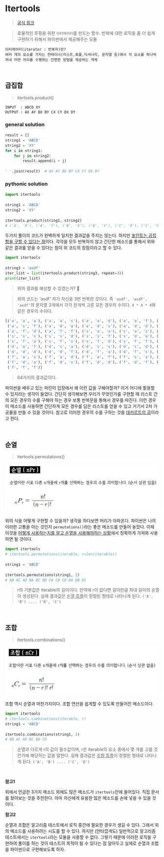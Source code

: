 # Itertools

> [공식 링크](https://python.flowdas.com/library/itertools.html)

> 효율적인 루핑을 위한 `이터레이터`를 만드는 함수. 반복에 대한 로직을 좀 더 쉽게 구현하기 위해서 파이썬에서 제공해주는 모듈

```
이터레이터(iterator : 반복자)란?
여러 개의 요소를 가지는 컨테이너(리스트,튜플,딕셔너리, 문자열 등)에서 각 요소를 하나씩 꺼내 어떤 처리를 수행하는 간편한 방법을 제공하는 객체
```

<br />

## 곱집합

> itertools.product()

```
INPUT  : ABCD XY
OUTPUT : AX AY BX BY CX CY DX DY
```

### general solution

```python
result = []
string1 = 'ABCD'
string2 = 'XY'
for i in string1:
    for j in string2:
        result.append(i + j)

' '.join(result)  # AX AY BX BY CX CY DX DY
```

### pythonic solution

```python
import itertools

string1 = 'ABCD'
string2 = 'XY'

itertools.product(string1, string2)
# ('A', 'X'), ('A', 'Y'), ('B', 'X'), ('B', 'Y'), ('C', 'X'), ('C', 'Y'), ('D', 'X'), ('D', 'Y')
```

두가지 풀이의 코드가 완벽하게 일치한 결과값을 주지는 않는다. 하지만 <u>포인트는 곱집합을 구할 수 있다는 점</u>이다. 각각을 모두 반복하지 않고 간단한 메소드를 통해서 위와 같은 결과를 얻을 수 있다는 점이 위 코드의 장점이라고 할 수 있다.

```python
import itertools

string3 = 'asdf'
iter_list = list(itertools.product(string3, repeat=3))
print(iter_list)
```

> 위의 결과를 예상할 수 있겠는가? 🤔

> 위의 코드는 'asdf' 자기 자신을 3번 반복한 것이다. 즉 `'asdf', 'asdf', 'asdf'`의 문자열 3개에서 각각 한개씩 고른 모든 경우의 수이다. `4 * 4 * 4`와 같은 경우의 수이다.

```python
[('a', 'a', 'a'), ('a', 'a', 's'), ('a', 'a', 'd'), ('a', 'a', 'f'), ('a', 's', 'a'), ('a', 's', 's'), ('a', 's', 'd'),
 ('a', 's', 'f'), ('a', 'd', 'a'), ('a', 'd', 's'), ('a', 'd', 'd'), ('a', 'd', 'f'), ('a', 'f', 'a'), ('a', 'f', 's'),
 ('a', 'f', 'd'), ('a', 'f', 'f'), ('s', 'a', 'a'), ('s', 'a', 's'), ('s', 'a', 'd'), ('s', 'a', 'f'), ('s', 's', 'a'),
 ('s', 's', 's'), ('s', 's', 'd'), ('s', 's', 'f'), ('s', 'd', 'a'), ('s', 'd', 's'), ('s', 'd', 'd'), ('s', 'd', 'f'),
 ('s', 'f', 'a'), ('s', 'f', 's'), ('s', 'f', 'd'), ('s', 'f', 'f'), ('d', 'a', 'a'), ('d', 'a', 's'), ('d', 'a', 'd'),
 ('d', 'a', 'f'), ('d', 's', 'a'), ('d', 's', 's'), ('d', 's', 'd'), ('d', 's', 'f'), ('d', 'd', 'a'), ('d', 'd', 's'),
 ('d', 'd', 'd'), ('d', 'd', 'f'), ('d', 'f', 'a'), ('d', 'f', 's'), ('d', 'f', 'd'), ('d', 'f', 'f'), ('f', 'a', 'a'),
 ('f', 'a', 's'), ('f', 'a', 'd'), ('f', 'a', 'f'), ('f', 's', 'a'), ('f', 's', 's'), ('f', 's', 'd'), ('f', 's', 'f'),
 ('f', 'd', 'a'), ('f', 'd', 's'), ('f', 'd', 'd'), ('f', 'd', 'f'), ('f', 'f', 'a'), ('f', 'f', 's'), ('f', 'f', 'd'),
 ('f', 'f', 'f')]
```

> 64가지의 결과값이다.

파이썬을 배우고 있는 파린이 입장에서 왜 이런 값을 구해야할까? 이거 어디에 활용할 수 있지라는 생각이 들었다. 간단히 생각해보면 우리가 무엇인가를 구현할 때 리스트 간의 모든 경우의 수를 구해야 하는 경우 보통 반복문을 통해서 경우를 따진다. 이런 경우 이 메소드를 사용하면 간단하게 모든 경우를 담은 리스트를 얻을 수 있고 거기서 2차 가공물을 만들 수 있을 것이다. 참고로 이러한 경우의 수를 구하는 것을 [데카르트의 곱](https://ko.wikipedia.org/wiki/%EA%B3%B1%EC%A7%91%ED%95%A9)이라고 한다.

<br />

## 순열

> itertools.permutations()

![순열](../images/permutations.png)

위의 식을 어떻게 구현할 수 있을까? 생각을 하다보면 머리가 아파온다. 파이썬은 나의 이러한 고통을 아는 것인지 `permutations()`라는 좋은 메소드를 만들어 놓았다. 이제 이것을 <u>어떻게 사용하는지를 알고 순열을 사용해야하는 상황</u>에서 정확하게 가져와 사용하면 될 것이다.

```python
import itertools
# itertools.permutations(iterable, r=len(iterable))

string1 = 'ABCD'

itertools.permutations(string1, 2)
# AB AC AD BA BC BD CA CB CD DA DB DC
```

> r의 기본값은 iterable의 길이이다. 만약에 r이 없다면 길이만큼 최대 길이의 순열이 생성된다. 실제 결과값은 <u>순열 튜플</u>이 정렬된 형태로 나타나게 된다. `('A', 'B') .... ('D', 'C')`

<br />

## 조합

> itertools.combinations()

![조합](../images/combinations.png)

조합 역시 순열과 마찬가지이다. 조합 연산을 쉽게할 수 있도록 만들어진 메소드이다.

```python
import itertools
# itertools.combinations(iterable, r)
string1 = 'ABCD'

itertools.combinations(string1, 2)
# AB AC AD BC BD CD
```

> 순열과 다르게 r의 값이 필수값이며, r은 iterable의 요소 중에서 몇 개를 고를 것인가에 해당하는 값을 말한다. 실제 결과값은 <u>조합 튜플</u>이 정렬된 형태로 나타나게 된다. `('A', 'B') .... ('C', 'D')`

<br />

**참고1**

위에서 언급한 3가지 메소드 외에도 많은 메소드가 `itertools`안에 들어있다. 직접 문서를 찾아보는 것을 추천한다. 아마 자신에게 유용한 많은 메소드를 손에 넣을 수 있을 것이다.

**참고2**

순열과 조합은 알고리즘 테스트에서 로직 중간에 필요한 경우가 생길 수 있다. 그래서 위의 메소드를 사용하려는 시도를 할 수 있다. 하지만 (안타깝게도) 일반적으로 알고리즘 테스트에서는 `itertools`라는 모듈을 사용할 수 없다. 그렇기 때문에 이러한 로직을 구현하여 풀이를 하는 것이 테스트의 목적이 될 수 있다는 점 알아두고 실제로 순열과 조합을 파이썬으로 구현해보도록 하자.
